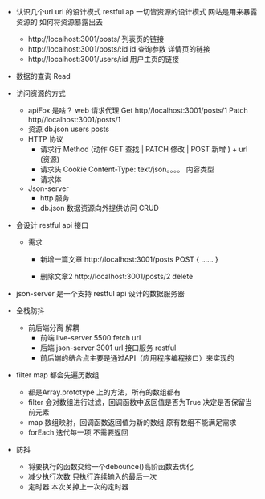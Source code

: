 - 认识几个url
  url 的设计模式 restful ap  一切皆资源的设计模式
  网站是用来暴露资源的 如何将资源暴露出去 
  - http://localhost:3001/posts/                  列表页的链接
  - http://localhost:3001/posts/:id  id 查询参数   详情页的链接
  - http://localhost:3001/users/:id               用户主页的链接

- 数据的查询 Read 
- 访问资源的方式
  - apiFox 是啥？ web 请求代理
    Get  http//localhost:3001/posts/1
    Patch  http//localhost:3001/posts/1
  - 资源 db.json    users   posts
  - HTTP 协议
    - 请求行 Method (动作 GET 查找 | PATCH 修改 | POST 新增 ) + url (资源)   
    - 请求头 Cookie  Content-Type: text/json。。。。 内容类型
    - 请求体    
  - Json-server
    - http 服务
    - db.json 数据资源向外提供访问 CRUD

- 会设计 restful api 接口
  - 需求
    - 新增一篇文章
      http://localhost:3001/posts   POST
      {
        ......
      }  

    - 删除文章2
      http://localhost:3001/posts/2   delete

- json-server 是一个支持 restful api 设计的数据服务器

- 全栈防抖
  - 前后端分离  解耦
    - 前端 live-server 5500
      fetch url
    - 后端 json-server 3001
      url 接口服务  restful 
    - 前后端的结合点主要是通过API（应用程序编程接口）来实现的

- filter   map   都会先遍历数组
  - 都是Array.prototype 上的方法，所有的数组都有
  - filter 会对数组进行过滤，回调函数中返回值是否为True 决定是否保留当前元素
  - map  数组映射，回调函数返回值为新的数组  原有数组不能满足需求
  - forEach  迭代每一项 不需要返回

- 防抖
  - 将要执行的函数交给一个debounce()高阶函数去优化
  - 减少执行次数 只执行连续输入的最后一次
  - 定时器   本次关掉上一次的定时器